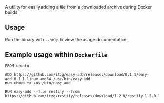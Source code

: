 A utility for easily adding a file from a downloaded archive during Docker builds

## Usage

Run the binary with `--help` to view the usage documentation.

## Example usage within `Dockerfile`

```
FROM ubuntu

ADD https://github.com/itzg/easy-add/releases/download/0.1.1/easy-add_0.1.1_linux_amd64 /usr/bin/easy-add
RUN chmod +x /usr/bin/easy-add

RUN easy-add --file restify --from https://github.com/itzg/restify/releases/download/1.2.0/restify_1.2.0_linux_amd64.tar.gz
```